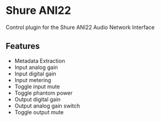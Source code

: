 # Shure ANI22

Control plugin for the Shure ANI22 Audio Network Interface

## Features

- Metadata Extraction
- Input analog gain
- Input digital gain
- Input metering
- Toggle input mute
- Toggle phantom power
- Output digital gain
- Output analog gain switch
- Toggle output mute
  